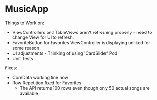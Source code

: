 # MusicApp

Things to Work on: 
- ViewControllers and TableViews aren't refreshing properly - need to change View for UI to refresh.
- FavoriteButton for Favorites ViewController is displaying unliked for some reason
- UI adjustments - Thinking of using 'CardSlider' Pod
- Unit Tests

Fixes: 
- CoreData working fine now
- Row Repetition fixed for Favorites
    * The API returns 100 rows even though only 50 actual songs are available

